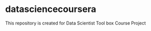 datasciencecoursera
===================

This repository is created for Data Scientist Tool box Course Project 
